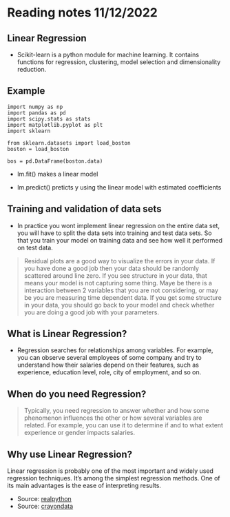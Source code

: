 # Reading notes 11/12/2022

## Linear Regression

- Scikit-learn is a python module for machine learning. It contains functions for regression, clustering, model selection and dimensionality reduction.

## Example

```%matplotlib inline
import numpy as np
import pandas as pd
import scipy.stats as stats
import matplotlib.pyplot as plt
import sklearn

from sklearn.datasets import load_boston
boston = load_boston

bos = pd.DataFrame(boston.data)
```

- lm.fit() makes a linear model

- lm.predict() preticts y using the linear model with estimated coefficients

## Training and validation of data sets

- In practice you wont implement linear regression on the entire data set, you will have to split the data sets into training and test data sets. So that you train your model on training data and see how well it performed on test data.

> Residual plots are a good way to visualize the errors in your data. If you have done a good job then your data should be randomly scattered around line zero. If you see structure in your data, that means your model is not capturing some thing. Maye be there is a interaction between 2 variables that you are not considering, or may be you are measuring time dependent data. If you get some structure in your data, you should go back to your model and check whether you are doing a good job with your parameters.

## What is Linear Regression?

- Regression searches for relationships among variables. For example, you can observe several employees of some company and try to understand how their salaries depend on their features, such as experience, education level, role, city of employment, and so on.

## When do you need Regression?

> Typically, you need regression to answer whether and how some phenomenon influences the other or how several variables are related. For example, you can use it to determine if and to what extent experience or gender impacts salaries.

## Why use Linear Regression?

Linear regression is probably one of the most important and widely used regression techniques. It’s among the simplest regression methods. One of its main advantages is the ease of interpreting results.

- Source: [realpython](https://realpython.com/linear-regression-in-python/)
- Source: [crayondata](https://www.crayondata.com/how-to-run-linear-regression-in-python-scikit-learn/)